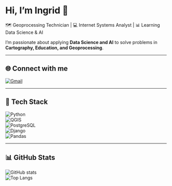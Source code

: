 # Hi, I’m Ingrid 👋  

🗺️ Geoprocessing Technician | 💻 Internet Systems Analyst | 📊 Learning Data Science & AI  

I’m passionate about applying **Data Science and AI** to solve problems in **Cartography, Education, and Geoprocessing**.  

---

## 🌐 Connect with me  
[![Gmail](https://img.shields.io/badge/-Email-D14836?style=for-the-badge&logo=gmail&logoColor=white)](mailto:santos.ingridelias@gmail.com)  

---

## 🚀 Tech Stack  
![Python](https://img.shields.io/badge/Python-3776AB?style=for-the-badge&logo=python&logoColor=white)  
![QGIS](https://img.shields.io/badge/QGIS-589632?style=for-the-badge&logo=qgis&logoColor=white)  
![PostgreSQL](https://img.shields.io/badge/PostgreSQL-4169E1?style=for-the-badge&logo=postgresql&logoColor=white)  
![Django](https://img.shields.io/badge/Django-092E20?style=for-the-badge&logo=django&logoColor=white)  
![Pandas](https://img.shields.io/badge/Pandas-150458?style=for-the-badge&logo=pandas&logoColor=white)  

---

## 📊 GitHub Stats  
![GitHub stats](https://github-readme-stats.vercel.app/api?username=SantosIngrid&show_icons=true&theme=radical)  
![Top Langs](https://github-readme-stats.vercel.app/api/top-langs/?username=SantosIngrid&layout=compact&theme=radical)  
